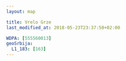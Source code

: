 ```yaml
---
layout: map

title: Vrelo Grze
last_modified_at: 2018-05-23T23:37:50+02:00

WDPA: [555560013]
geoSrbija:
  L1_183: [163]
---
```

